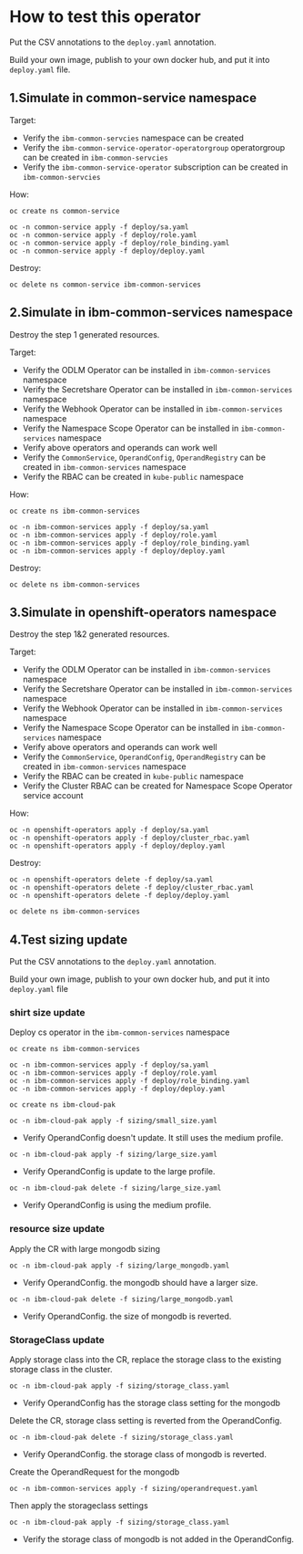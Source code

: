 # How to test this operator

Put the CSV annotations to the `deploy.yaml` annotation.

Build your own image, publish to your own docker hub, and put it into `deploy.yaml` file.

## 1.Simulate in common-service namespace

Target:

* Verify the `ibm-common-servcies` namespace can be created
* Verify the `ibm-common-service-operator-operatorgroup` operatorgroup can be created in `ibm-common-servcies`
* Verify the `ibm-common-service-operator` subscription can be created in `ibm-common-servcies`

How:

```
oc create ns common-service

oc -n common-service apply -f deploy/sa.yaml
oc -n common-service apply -f deploy/role.yaml
oc -n common-service apply -f deploy/role_binding.yaml
oc -n common-service apply -f deploy/deploy.yaml
```

Destroy:

```
oc delete ns common-service ibm-common-services
```

## 2.Simulate in ibm-common-services namespace

Destroy the step 1 generated resources.

Target:

* Verify the ODLM Operator can be installed in `ibm-common-services` namespace
* Verify the Secretshare Operator can be installed in `ibm-common-services` namespace
* Verify the Webhook Operator can be installed in `ibm-common-services` namespace
* Verify the Namespace Scope Operator can be installed in `ibm-common-services` namespace
* Verify above operators and operands can work well
* Verify the `CommonService`, `OperandConfig`, `OperandRegistry` can be created in `ibm-common-services` namespace
* Verify the RBAC can be created in `kube-public` namespace

How:

```
oc create ns ibm-common-services

oc -n ibm-common-services apply -f deploy/sa.yaml
oc -n ibm-common-services apply -f deploy/role.yaml
oc -n ibm-common-services apply -f deploy/role_binding.yaml
oc -n ibm-common-services apply -f deploy/deploy.yaml
```

Destroy:

```
oc delete ns ibm-common-services
```

## 3.Simulate in openshift-operators namespace

Destroy the step 1&2 generated resources.

Target:

* Verify the ODLM Operator can be installed in `ibm-common-services` namespace
* Verify the Secretshare Operator can be installed in `ibm-common-services` namespace
* Verify the Webhook Operator can be installed in `ibm-common-services` namespace
* Verify the Namespace Scope Operator can be installed in `ibm-common-services` namespace
* Verify above operators and operands can work well
* Verify the `CommonService`, `OperandConfig`, `OperandRegistry` can be created in `ibm-common-services` namespace
* Verify the RBAC can be created in `kube-public` namespace
* Verify the Cluster RBAC can be created for Namespace Scope Operator service account

How:

```
oc -n openshift-operators apply -f deploy/sa.yaml
oc -n openshift-operators apply -f deploy/cluster_rbac.yaml
oc -n openshift-operators apply -f deploy/deploy.yaml
```

Destroy:

```
oc -n openshift-operators delete -f deploy/sa.yaml
oc -n openshift-operators delete -f deploy/cluster_rbac.yaml
oc -n openshift-operators delete -f deploy/deploy.yaml

oc delete ns ibm-common-services
```

## 4.Test sizing update

Put the CSV annotations to the `deploy.yaml` annotation.

Build your own image, publish to your own docker hub, and put it into `deploy.yaml` file
### shirt size update

Deploy cs operator in the `ibm-common-services` namespace

```
oc create ns ibm-common-services

oc -n ibm-common-services apply -f deploy/sa.yaml
oc -n ibm-common-services apply -f deploy/role.yaml
oc -n ibm-common-services apply -f deploy/role_binding.yaml
oc -n ibm-common-services apply -f deploy/deploy.yaml
```

```
oc create ns ibm-cloud-pak

oc -n ibm-cloud-pak apply -f sizing/small_size.yaml
```

* Verify OperandConfig doesn't update. It still uses the medium profile.

```
oc -n ibm-cloud-pak apply -f sizing/large_size.yaml
```

* Verify OperandConfig is update to the large profile.

```
oc -n ibm-cloud-pak delete -f sizing/large_size.yaml
```

* Verify OperandConfig is using the medium profile.

### resource size update

Apply the CR with large mongodb sizing
```
oc -n ibm-cloud-pak apply -f sizing/large_mongodb.yaml
```

* Verify OperandConfig. the mongodb should have a larger size.

```
oc -n ibm-cloud-pak delete -f sizing/large_mongodb.yaml
```

* Verify OperandConfig. the size of mongodb is reverted.

### StorageClass update

Apply storage class into the CR, replace the storage class to the existing storage class in the cluster.
```
oc -n ibm-cloud-pak apply -f sizing/storage_class.yaml
```

* Verify OperandConfig has the storage class setting for the mongodb

Delete the CR, storage class setting is reverted from the OperandConfig.

```
oc -n ibm-cloud-pak delete -f sizing/storage_class.yaml
```

* Verify OperandConfig. the storage class of mongodb is reverted.

Create the OperandRequest for the mongodb

```
oc -n ibm-common-services apply -f sizing/operandrequest.yaml
```

Then apply the storageclass settings

```
oc -n ibm-cloud-pak apply -f sizing/storage_class.yaml
```

* Verify the storage class of mongodb is not added in the OperandConfig.
